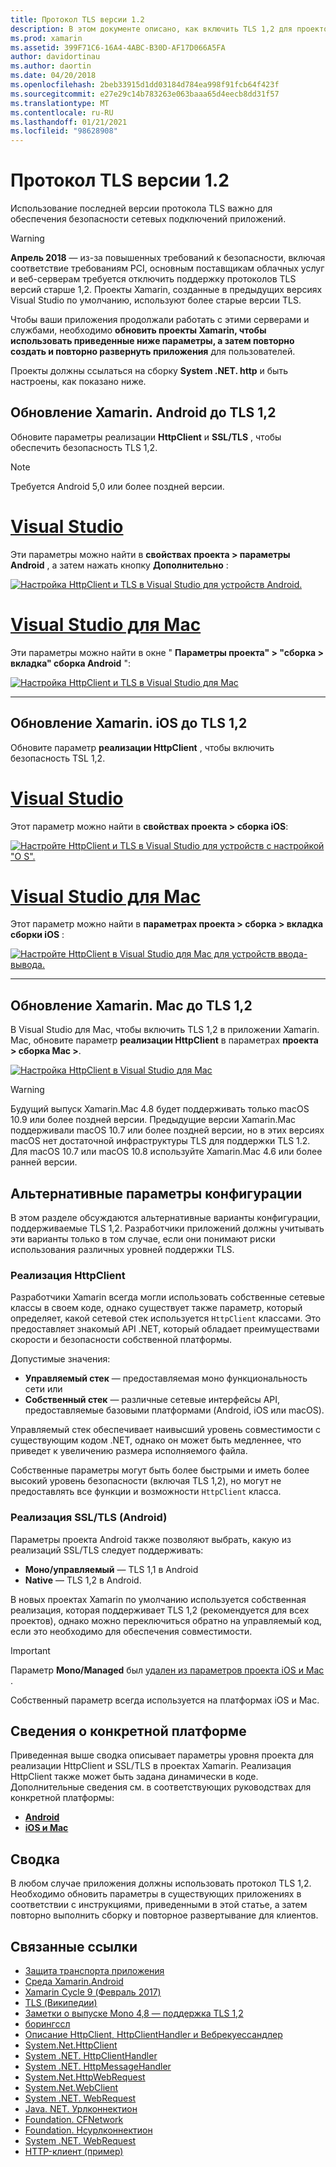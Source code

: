 ```yaml
---
title: Протокол TLS версии 1.2
description: В этом документе описано, как включить TLS 1,2 для проектов Xamarin. iOS, Xamarin. Android и Xamarin. Mac. В нем показано, как это сделать в Visual Studio 2019 и Visual Studio для Mac.
ms.prod: xamarin
ms.assetid: 399F71C6-16A4-4ABC-B30D-AF17D066A5FA
author: davidortinau
ms.author: daortin
ms.date: 04/20/2018
ms.openlocfilehash: 2beb33915d1dd03184d784ea998f91fcb64f423f
ms.sourcegitcommit: e27e29c14b783263e063baaa65d4eecb8dd31f57
ms.translationtype: MT
ms.contentlocale: ru-RU
ms.lasthandoff: 01/21/2021
ms.locfileid: "98628908"
---
```

# <a name="transport-layer-security-tls-12"></a>Протокол TLS версии 1.2

Использование последней версии протокола TLS важно для обеспечения безопасности сетевых подключений приложений. [  ](https://en.wikipedia.org/wiki/Transport_Layer_Security)

> [!WARNING]
> **Апрель 2018** — из-за повышенных требований к безопасности, включая соответствие требованиям PCI, основным поставщикам облачных услуг и веб-серверам требуется отключить поддержку протоколов TLS версий старше 1,2. Проекты Xamarin, созданные в предыдущих версиях Visual Studio по умолчанию, используют более старые версии TLS.
>
> Чтобы ваши приложения продолжали работать с этими серверами и службами, необходимо **обновить проекты Xamarin, чтобы использовать приведенные ниже параметры, а затем повторно создать и повторно развернуть приложения** для пользователей.

Проекты должны ссылаться на сборку **System .NET. http** и быть настроены, как показано ниже.

## <a name="update-xamarinandroid-to-tls-12"></a>Обновление Xamarin. Android до TLS 1,2

Обновите параметры реализации **HttpClient** и **SSL/TLS** , чтобы обеспечить безопасность TLS 1,2.

> [!NOTE]
> Требуется Android 5,0 или более поздней версии.

# <a name="visual-studio"></a>[Visual Studio](#tab/windows)

Эти параметры можно найти в **свойствах проекта > параметры Android** , а затем нажать кнопку **Дополнительно** :

[![Настройка HttpClient и TLS в Visual Studio для устройств Android.](transport-layer-security-images/android-win-sml.png)](transport-layer-security-images/android-win.png#lightbox)

# <a name="visual-studio-for-mac"></a>[Visual Studio для Mac](#tab/macos)

Эти параметры можно найти в окне " **Параметры проекта" > "сборка > вкладка" сборка Android** ":

[![Настройка HttpClient и TLS в Visual Studio для Mac](transport-layer-security-images/android-mac-sml.png)](transport-layer-security-images/android-mac.png#lightbox)

-----

## <a name="update-xamarinios-to-tls-12"></a>Обновление Xamarin. iOS до TLS 1,2

Обновите параметр **реализации HttpClient** , чтобы включить безопасность TSL 1,2.

# <a name="visual-studio"></a>[Visual Studio](#tab/windows)

Этот параметр можно найти в **свойствах проекта > сборка iOS**:

[![Настройте HttpClient и TLS в Visual Studio для устройств с настройкой "O S".](transport-layer-security-images/ios-win-sml.png)](transport-layer-security-images/ios-win.png#lightbox)

# <a name="visual-studio-for-mac"></a>[Visual Studio для Mac](#tab/macos)

Этот параметр можно найти в **параметрах проекта > сборка > вкладка сборки iOS** :

[![Настройте HttpClient в Visual Studio для Mac для устройств ввода-вывода.](transport-layer-security-images/ios-mac-sml.png)](transport-layer-security-images/ios-mac.png#lightbox)

-----

## <a name="update-xamarinmac-to-tls-12"></a>Обновление Xamarin. Mac до TLS 1,2

В Visual Studio для Mac, чтобы включить TLS 1,2 в приложении Xamarin. Mac, обновите параметр **реализации HttpClient** в параметрах **проекта > сборка Mac >**.

[![Настройка HttpClient в Visual Studio для Mac](transport-layer-security-images/macos-mac-sml.png)](transport-layer-security-images/macos-mac.png#lightbox)

> [!WARNING]
> Будущий выпуск Xamarin.Mac 4.8 будет поддерживать только macOS 10.9 или более поздней версии.
> Предыдущие версии Xamarin.Mac поддерживали macOS 10.7 или более поздней версии, но в этих версиях macOS нет достаточной инфраструктуры TLS для поддержки TLS 1.2. Для macOS 10.7 или macOS 10.8 используйте Xamarin.Mac 4.6 или более ранней версии.

## <a name="alternative-configuration-options"></a>Альтернативные параметры конфигурации

В этом разделе обсуждаются альтернативные варианты конфигурации, поддерживаемые TLS 1,2.
Разработчики приложений должны учитывать эти варианты только в том случае, если они понимают риски использования различных уровней поддержки TLS.

### <a name="httpclient-implementation"></a>Реализация HttpClient

Разработчики Xamarin всегда могли использовать собственные сетевые классы в своем коде, однако существует также параметр, который определяет, какой сетевой стек используется `HttpClient` классами. Это предоставляет знакомый API .NET, который обладает преимуществами скорости и безопасности собственной платформы.

Допустимые значения:

- **Управляемый стек** — предоставляемая моно функциональность сети или
- **Собственный стек** — различные сетевые интерфейсы API, предоставляемые базовыми платформами (Android, iOS или macOS).

Управляемый стек обеспечивает наивысший уровень совместимости с существующим кодом .NET, однако он может быть медленнее, что приведет к увеличению размера исполняемого файла.

Собственные параметры могут быть более быстрыми и иметь более высокий уровень безопасности (включая TLS 1,2), но могут не предоставлять все функции и возможности `HttpClient` класса.

### <a name="ssltls-implementation-android"></a>Реализация SSL/TLS (Android)

Параметры проекта Android также позволяют выбрать, какую из реализаций SSL/TLS следует поддерживать:

- **Моно/управляемый** — TLS 1,1 в Android
- **Native** — TLS 1,2 в Android.

В новых проектах Xamarin по умолчанию используется собственная реализация, которая поддерживает TLS 1,2 (рекомендуется для всех проектов), однако можно переключиться обратно на управляемый код, если это необходимо для обеспечения совместимости.

> [!IMPORTANT]
> Параметр **Mono/Managed** был [удален из параметров проекта iOS и Mac](https://github.com/xamarin/release-notes-archive/blob/master/release-notes/ios/xamarin.ios_10/xamarin.ios_10.8.md) .
>
> Собственный параметр всегда используется на платформах iOS и Mac.

## <a name="platform-specific-details"></a>Сведения о конкретной платформе

Приведенная выше сводка описывает параметры уровня проекта для реализации HttpClient и SSL/TLS в проектах Xamarin. Реализация HttpClient также может быть задана динамически в коде. Дополнительные сведения см. в соответствующих руководствах для конкретной платформы:

- [**Android**](~/android/app-fundamentals/http-stack.md)
- [**iOS и Mac**](~/cross-platform/macios/http-stack.md)

## <a name="summary"></a>Сводка

В любом случае приложения должны использовать протокол TLS 1,2.
Необходимо обновить параметры в существующих приложениях в соответствии с инструкциями, приведенными в этой статье, а затем повторно выполнить сборку и повторное развертывание для клиентов.

## <a name="related-links"></a>Связанные ссылки

- [Защита транспорта приложения](~/ios/app-fundamentals/ats.md)
- [Среда Xamarin.Android](~/android/deploy-test/environment.md)
- [Xamarin Cycle 9 (Февраль 2017)](https://releases.xamarin.com/stable-release-cycle-9/)
- [TLS (Википедии)](https://en.wikipedia.org/wiki/Transport_Layer_Security)
- [Заметки о выпуске Mono 4,8 — поддержка TLS 1,2](https://www.mono-project.com/docs/about-mono/releases/4.8.0/#tls-12-support)
- [борингссл](https://boringssl.googlesource.com/boringssl/)
- [Описание HttpClient, HttpClientHandler и Вебрекуессандлер](/archive/blogs/henrikn/httpclient-httpclienthandler-and-webrequesthandler-explained)
- [System.Net.HttpClient](/previous-versions/visualstudio/hh193681(v=vs.118))
- [System .NET. HttpClientHandler](/previous-versions/visualstudio/hh138157(v=vs.118))
- [System .NET. HttpMessageHandler](/previous-versions/visualstudio/hh138091(v=vs.118))
- [System.Net.HttpWebRequest](/dotnet/api/system.net.httpwebrequest)
- [System.Net.WebClient](/dotnet/api/system.net.webclient)
- [System .NET. WebRequest](/dotnet/api/system.net.webrequest)
- [Java. NET. Урлконнектион](https://developer.android.com/reference/java/net/URLConnection.html)
- [Foundation. CFNetwork](xref:CoreFoundation.CFNetwork)
- [Foundation. Нсурлконнектион](xref:Foundation.NSUrlConnection)
- [System .NET. WebRequest](/dotnet/api/system.net.webrequest)
- [HTTP-клиент (пример)](/samples/xamarin/ios-samples/httpclient/)